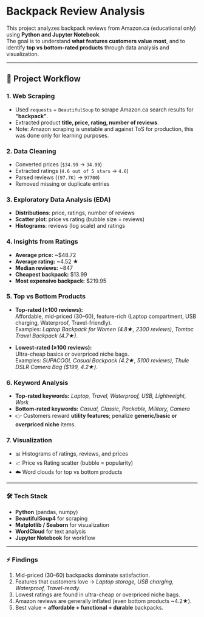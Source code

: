 # Backpack Review Analysis

This project analyzes backpack reviews from Amazon.ca (educational only) using **Python and Jupyter Notebook**.  
The goal is to understand **what features customers value most**, and to identify **top vs bottom-rated products** through data analysis and visualization.

---

## 🚀 Project Workflow

### 1. Web Scraping
- Used `requests` + `BeautifulSoup` to scrape Amazon.ca search results for **“backpack”**.  
- Extracted product **title, price, rating, number of reviews**.  
- Note: Amazon scraping is unstable and against ToS for production, this was done only for learning purposes.  

### 2. Data Cleaning
- Converted prices (`$34.99` → `34.99`)  
- Extracted ratings (`4.6 out of 5 stars` → `4.6`)  
- Parsed reviews (`(97.7K)` → `97700`)  
- Removed missing or duplicate entries  

### 3. Exploratory Data Analysis (EDA)
- **Distributions**: price, ratings, number of reviews  
- **Scatter plot**: price vs rating (bubble size = reviews)  
- **Histograms**: reviews (log scale) and ratings  

### 4. Insights from Ratings
- **Average price:** ~$48.72  
- **Average rating:** ~4.52 ★  
- **Median reviews:** ~847  
- **Cheapest backpack:** $13.99  
- **Most expensive backpack:** $219.95  

### 5. Top vs Bottom Products
- **Top-rated (≥100 reviews):**  
  Affordable, mid-priced ($30–$60), feature-rich (Laptop compartment, USB charging, Waterproof, Travel-friendly).  
  Examples: *Laptop Backpack for Women (4.8★, 2300 reviews)*, *Tomtoc Travel Backpack (4.7★)*.  

- **Lowest-rated (≥100 reviews):**  
  Ultra-cheap basics or overpriced niche bags.  
  Examples: *SUPACOOL Casual Backpack (4.2★, 5100 reviews)*, *Thule DSLR Camera Bag ($199, 4.2★)*.  

### 6. Keyword Analysis
- **Top-rated keywords:** *Laptop, Travel, Waterproof, USB, Lightweight, Work*  
- **Bottom-rated keywords:** *Casual, Classic, Packable, Military, Camera*  
- 👉 Customers reward **utility features**; penalize **generic/basic or overpriced niche** items.  

### 7. Visualization
- 📊 Histograms of ratings, reviews, and prices  
- 📈 Price vs Rating scatter (bubble = popularity)  
- ☁️ Word clouds for top vs bottom products  


---

### 🛠️ Tech Stack
- **Python** (pandas, numpy)  
- **BeautifulSoup4** for scraping  
- **Matplotlib / Seaborn** for visualization  
- **WordCloud** for text analysis  
- **Jupyter Notebook** for workflow  

---

### ⚡ Findings
1. Mid-priced ($30–$60) backpacks dominate satisfaction.  
2. Features that customers love → *Laptop storage, USB charging, Waterproof, Travel-ready*.  
3. Lowest ratings are found in ultra-cheap or overpriced niche bags.  
4. Amazon reviews are generally inflated (even bottom products ~4.2★).  
5. Best value = **affordable + functional + durable** backpacks.  



